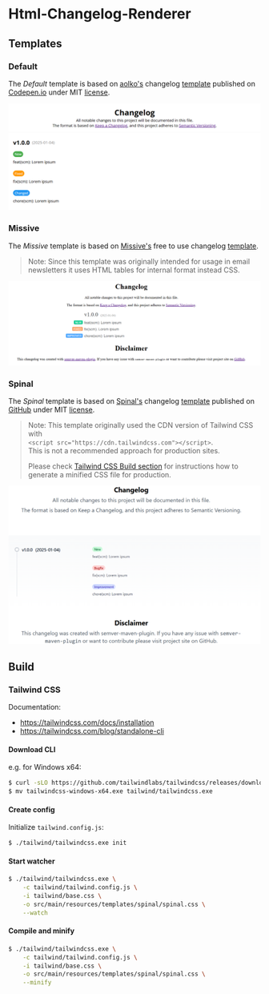 # Html-Changelog-Renderer

## Templates

### Default

The _Default_ template is based on [aolko's](https://codepen.io/aolko) changelog [template](https://codepen.io/aolko/pen/ROPpvv)
published on [Codepen.io](https://codepen.io/) under MIT
[license](https://blog.codepen.io/documentation/licensing/).

<img src="default.png" alt="default" width="640"/>

### Missive

The _Missive_ template is based on [Missive's](https://missiveapp.com/) free to use changelog
[template](https://missiveapp.com/goodies/changelog.html.zip).

> Note: Since this template was originally intended for usage in email newsletters it
> uses HTML tables for internal format instead CSS.

<img src="missive.png" alt="missive" width="640"/>

### Spinal

The _Spinal_ template is based on [Spinal's](https://spinalcms.com/) changelog [template](https://github.com/SpinalCMS/saas-changelog-template)
published on [GitHub](https://github.com/SpinalCMS/saas-changelog-template) under MIT
[license](https://github.com/SpinalCMS/saas-changelog-template/blob/main/LICENSE).

> Note: This template originally used the CDN version of Tailwind CSS with \
> `<script src="https://cdn.tailwindcss.com"></script>`. \
> This is not a recommended approach for production sites.
> 
> Please check [Tailwind CSS Build section](#tailwind-css) for instructions how to generate a minified
> CSS file for production.

<img src="spinal.png" alt="spinal" width="640"/>

## Build

### Tailwind CSS
Documentation:
- https://tailwindcss.com/docs/installation
- https://tailwindcss.com/blog/standalone-cli

#### Download CLI
e.g. for Windows x64:
```bash
$ curl -sLO https://github.com/tailwindlabs/tailwindcss/releases/download/v3.4.17/tailwindcss-windows-x64.exe
$ mv tailwindcss-windows-x64.exe tailwind/tailwindcss.exe
```

#### Create config
Initialize `tailwind.config.js`:
```bash
$ ./tailwind/tailwindcss.exe init
```

#### Start watcher
```bash
$ ./tailwind/tailwindcss.exe \
    -c tailwind/tailwind.config.js \
    -i tailwind/base.css \
    -o src/main/resources/templates/spinal/spinal.css \
    --watch
```

#### Compile and minify
```bash
$ ./tailwind/tailwindcss.exe \
    -c tailwind/tailwind.config.js \
    -i tailwind/base.css \
    -o src/main/resources/templates/spinal/spinal.css \
    --minify
```